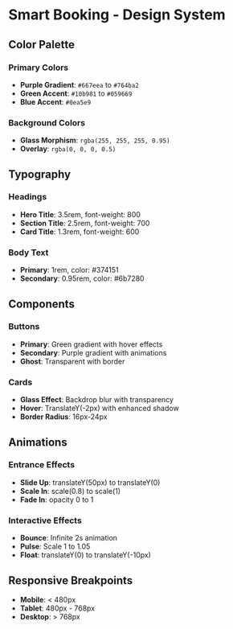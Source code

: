 # Smart Booking - Design System

## Color Palette

### Primary Colors
- **Purple Gradient**: `#667eea` to `#764ba2`
- **Green Accent**: `#10b981` to `#059669`
- **Blue Accent**: `#0ea5e9`

### Background Colors
- **Glass Morphism**: `rgba(255, 255, 255, 0.95)`
- **Overlay**: `rgba(0, 0, 0, 0.5)`

## Typography

### Headings
- **Hero Title**: 3.5rem, font-weight: 800
- **Section Title**: 2.5rem, font-weight: 700
- **Card Title**: 1.3rem, font-weight: 600

### Body Text
- **Primary**: 1rem, color: #374151
- **Secondary**: 0.95rem, color: #6b7280

## Components

### Buttons
- **Primary**: Green gradient with hover effects
- **Secondary**: Purple gradient with animations
- **Ghost**: Transparent with border

### Cards
- **Glass Effect**: Backdrop blur with transparency
- **Hover**: TranslateY(-2px) with enhanced shadow
- **Border Radius**: 16px-24px

## Animations

### Entrance Effects
- **Slide Up**: translateY(50px) to translateY(0)
- **Scale In**: scale(0.8) to scale(1)
- **Fade In**: opacity 0 to 1

### Interactive Effects
- **Bounce**: Infinite 2s animation
- **Pulse**: Scale 1 to 1.05
- **Float**: translateY(0) to translateY(-10px)

## Responsive Breakpoints

- **Mobile**: < 480px
- **Tablet**: 480px - 768px
- **Desktop**: > 768px 